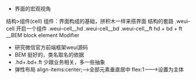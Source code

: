 - 界面的宏观视角

 结构>组件(cell)
 组件：界面构成的基础，拼积木一样来搭界面
 结构的套路
 .weui-cell 开启一个组件
   .weui-cell__hd 
   .weui-cell__bd 
   .weui-cell__ft
    hd + bd + ft
    __BEM   block element Modifier


- 研究微信官方前端框架weui源码
- BEM 挺好的，类名取名的依据
- .hd+.bd+.ft  少跟业务相关，多一些抽象
- 弹性布局 align-items:center;-->全部元素垂直居中    flex:1--->设置为主体


 